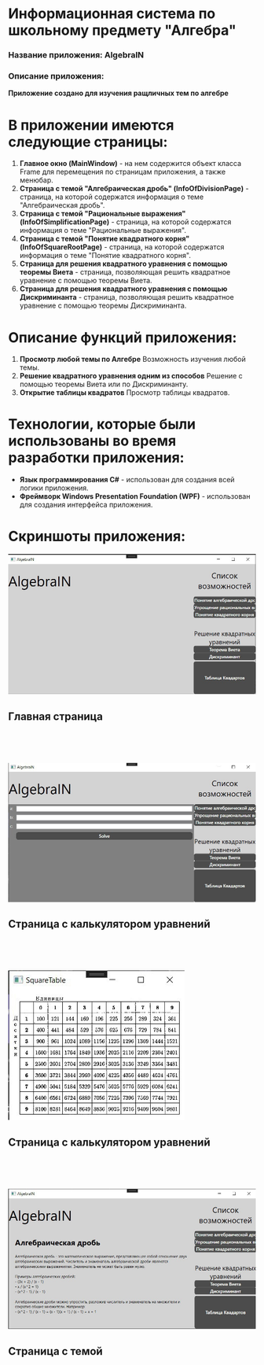 # Информационная система по школьному предмету "Алгебра"
### Название приложения: AlgebraIN
### Описание приложения:
**Приложение создано для изучения ращличных тем по алгебре**

# В приложении имеются следующие страницы:
1. **Главное окно (MainWindow)** - на нем содержится объект класса Frame для перемещения по страницам приложения, а также менюбар.
2. **Страница с темой "Алгебраическая дробь" (InfoOfDivisionPage)** - страница, на которой содержатся информация о теме "Алгебраическая дробь".
3. **Страница с темой "Рациональные выражения" (InfoOfSimplificationPage)** - страница, на которой содержатся информация о теме "Рациональные выражения".
4. **Страница с темой "Понятие квадратного корня" (InfoOfSquareRootPage)** - страница, на которой содержатся информация о теме "Понятие квадратного корня".
5. **Страница для решения квадратного уравнения с помощью теоремы Виета** - страница, позволяющая решить квадратное уравнение с помощью теоремы Виета.
6. **Страница для решения квадратного уравнения с помощью Дискриминанта** - страница, позволяющая решить квадратное уравнение с помощью теоремы Дискриминанта.

# Описание функций приложения:
1. **Просмотр любой темы по Алгебре** Возможность изучения любой темы.
2. **Решение квадратного уравнения одним из способов** Решение с помощью теоремы Виета или по Дискриминанту.
3. **Открытие таблицы квадратов** Просмотр таблицы квадратов.

# Технологии, которые были использованы во время разработки приложения:
- **Язык программирования C#** - использован для создания всей логики приложения.
- **Фреймворк Windows Presentation Foundation (WPF)** - использован для создания интерфейса приложения.

# Скриншоты приложения:

![Главная страница](https://github.com/tostmeister/AlgebraIN/blob/main/VAR3/ScreensForRep/MainWindow.jpg)
## Главная страница
</br> </br> </br>

![Страница с калькулятором уравнений](https://github.com/tostmeister/AlgebraIN/blob/main/VAR3/ScreensForRep/WindowVieta.jpg)
## Страница с калькулятором уравнений
</br> </br> </br>

![Страница с калькулятором уравнений](https://github.com/tostmeister/AlgebraIN/blob/main/VAR3/ScreensForRep/SquareTable.jpg)
## Страница с калькулятором уравнений
</br> </br> </br>

![Окно с темой.](https://github.com/tostmeister/AlgebraIN/blob/main/VAR3/ScreensForRep/WindowWithTheme.jpg)
## Страница с темой
</br> </br> </br>
